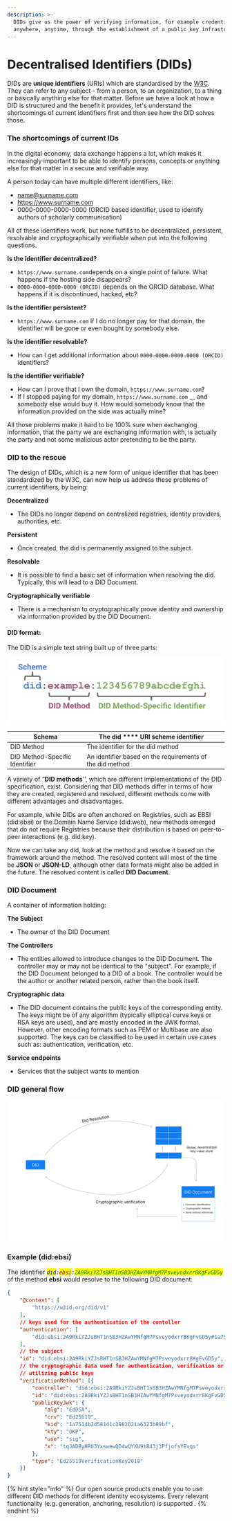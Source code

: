 ```yaml
---
description: >-
  DIDs give us the power of verifying information, for example credentials,
  anywhere, anytime, through the establishment of a public key infrastructure.
---
```


# Decentralised Identifiers (DIDs)

DIDs are **unique identifiers** (URIs) which are standardised by the [W3C](https://www.w3.org/TR/did-core). They can refer to any subject - from a person, to an organization, to a thing or basically anything else for that matter. Before we have a look at how a DID is structured and the benefit it provides, let's understand the shortcomings of current identifiers first and then see how the DID solves those.

### The shortcomings of current IDs

In the digital economy, data exchange happens a lot, which makes it increasingly important to be able to identify persons, concepts or anything else for that matter in a secure and verifiable way.&#x20;

A person today can have multiple different identifiers, like:

* name@surname.com
* https://www.surname.com
* 0000-0000-0000-0000 (ORCID based identifier, used to identify authors of scholarly communication)

All of these identifiers work, but none fulfills to be decentralized, persistent, resolvable and cryptographically verifiable when put into the following questions.

**Is the identifier decentralized?**

* `https://www.surname.com`depends on a single point of failure. What happens if the hosting side disappears?
* `0000-0000-0000-0000 (ORCID)` depends on the ORCID database. What happens if it is discontinued, hacked, etc?

**Is the identifier persistent?**

* `https://www.surname.com` If I do no longer pay for that domain, the identifier will be gone or even bought by somebody else.

**Is the identifier resolvable?**

* How can I get additional information about `0000-0000-0000-0000 (ORCID)` identifiers?

**Is  the identifier verifiable?**

* How can I prove that I own the domain, `https://www.surname.com`?
* If I stopped paying for my domain, `https://www.surname.com` __ and somebody else would buy it. How would somebody know that the information provided on the side was actually mine?

All those problems make it hard to be 100% sure when exchanging information, that the party we are exchanging information with, is actually the party and not some malicious actor pretending to be the party.

### **DID to the rescue**

The design of DIDs, which is a new form of unique identifier that has been standardized by the W3C, can now help us address these problems of current identifiers, by being:

**Decentralized**

* The DIDs no longer depend on centralized registries, identity providers, authorities, etc.

**Persistent**

* Once created, the did is permanently assigned to the subject.

**Resolvable**

* It is possible to find a basic set of information when resolving the did. Typically, this will lead to a DID Document.

**Cryptographically verifiable**

* There is a mechanism to cryptographically prove identity and ownership via information provided by the DID Document.



#### **DID format:**

The DID is a simple text string built up of three parts:&#x20;

![](../../../.gitbook/assets/did-format-example.png)

| Schema                         | The did **** URI scheme identifier                        |   |
| ------------------------------ | --------------------------------------------------------- | - |
| DID Method                     | The identifier for the did method                         |   |
| DID Method-Specific Identifier | An identifier based on the requirements of the did method |   |

&#x20;

A variety of “**DID methods**'', which are different implementations of the DID specification, exist. Considering that DID methods differ in terms of how they are created, registered and resolved, different methods come with different advantages and disadvantages.&#x20;

For example, while DIDs are often anchored on Registries, such as EBSI (did:ebsi) or the Domain Name Service (did:web), new methods emerged that do not require Registries because their distribution is based on peer-to-peer interactions (e.g. did:key).

Now we can take any did, look at the method and resolve it based on the framework around the method. The resolved content will most of the time be **JSON** or **JSON-LD**, although other data formats might also be added in the future. The resolved content is called **DID Document**.&#x20;



### **DID Document**

A container of information holding:

**The Subject**&#x20;

* The owner of the DID Document&#x20;

**The Controllers**

* The entities allowed to introduce changes to the DID Document. The controller may or may not be identical to the "subject". For example, if the DID Document belonged to a DID of a book. The controller would be the author or another related person, rather than the book itself.

**Cryptographic data**

* The DID document contains the public keys of the corresponding entity. The keys might be of any algorithm (typically elliptical curve keys or RSA keys are used), and are mostly encoded in the JWK format. However, other encoding formats such as PEM or Multibase are also supported. The keys can be classified to be used in certain use cases such as: authentication, verification, etc.

**Service endpoints**

* Services that the subject wants to mention

### DID general flow

![](../../../.gitbook/assets/DID-flow.png)

### Example  (did:ebsi)

The identifier _<mark style="color:blue;">`did`</mark>`:`<mark style="color:purple;">`ebsi`</mark>`:`<mark style="color:green;">`2A9RkiYZJsBHT1nSB3HZAwYMNfgM7Psveyodxrr8KgFvGD5y`</mark>_ of the method **ebsi** would resolve to the following DID document:

```json
{
    "@context": [
        "https://w3id.org/did/v1"
    ],
    // keys used for the authentication of the contoller
    "authentication": [
        "did:ebsi:2A9RkiYZJsBHT1nSB3HZAwYMNfgM7Psveyodxrr8KgFvGD5y#1a7514b2d58141c3982021a6323b99bf"
    ],
    // the subject
    "id": "did:ebsi:2A9RkiYZJsBHT1nSB3HZAwYMNfgM7Psveyodxrr8KgFvGD5y",
    // the cryptographic data used for authentication, verification or other use cases
    // utilizing public keys
    "verificationMethod": [{
        "controller": "did:ebsi:2A9RkiYZJsBHT1nSB3HZAwYMNfgM7Psveyodxrr8KgFvGD5y",
        "id": "did:ebsi:2A9RkiYZJsBHT1nSB3HZAwYMNfgM7Psveyodxrr8KgFvGD5y#1a7514b2d58141c3982021a6323b99bf",
        "publicKeyJwk": {
            "alg": "EdDSA",
            "crv": "Ed25519",
            "kid": "1a7514b2d58141c3982021a6323b99bf",
            "kty": "OKP",
            "use": "sig",
            "x": "tqJADByHRU3YxswewQD4wQYXU9tB43j3PfjofsYEvqs"
        },
        "type": "Ed25519VerificationKey2018"
    }]
}
```



{% hint style="info" %}
Our open source products enable you to use different DID methods for different identity ecosystems. Every relevant functionality (e.g. generation, anchoring, resolution) is supported .
{% endhint %}
